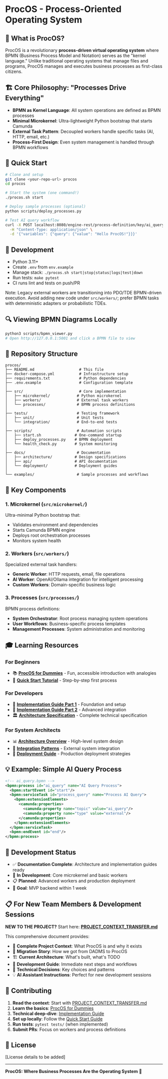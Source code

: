 # ProcOS - Process-Oriented Operating System

## 🎯 **What is ProcOS?**

ProcOS is a revolutionary **process-driven virtual operating system** where BPMN (Business Process Model and Notation) serves as the "kernel language." Unlike traditional operating systems that manage files and programs, ProcOS manages and executes business processes as first-class citizens.

## 🏗️ **Core Philosophy: "Processes Drive Everything"**

- **BPMN as Kernel Language**: All system operations are defined as BPMN processes
- **Minimal Microkernel**: Ultra-lightweight Python bootstrap that starts Camunda
- **External Task Pattern**: Decoupled workers handle specific tasks (AI, HTTP, email, etc.)
- **Process-First Design**: Even system management is handled through BPMN workflows

## 🚀 **Quick Start**

```bash
# Clone and setup
git clone <your-repo-url> procos
cd procos

# Start the system (one command!)
./procos.sh start

# Deploy sample processes (optional)
python scripts/deploy_processes.py

# Test AI query workflow
curl -X POST localhost:8080/engine-rest/process-definition/key/ai_query/start \
  -H "Content-Type: application/json" \
  -d '{"variables": {"query": {"value": "Hello ProcOS!"}}}'
```

## 🧪 Development

- Python 3.11+
- Create `.env` from `env.example`
- Manage stack: `./procos.sh start|stop|status|logs|test|down`
- Run tests: `make pytest`
- CI runs lint and tests on push/PR

Note: Legacy external workers are transitioning into PDO/TDE BPMN-driven
execution. Avoid adding new code under `src/workers/`; prefer BPMN tasks with
deterministic adapters or probabilistic TDEs.

## 🔍 Viewing BPMN Diagrams Locally

```bash
python3 scripts/bpmn_viewer.py
# Open http://127.0.0.1:5001 and click a BPMN file to view
```

## 📁 **Repository Structure**

```
procos/
├── README.md                    # This file
├── docker-compose.yml           # Infrastructure setup  
├── requirements.txt             # Python dependencies
├── .env.example                 # Configuration template
│
├── src/                         # Core implementation
│   ├── microkernel/            # Python microkernel
│   ├── workers/                # External task workers
│   └── processes/              # BPMN process definitions
│
├── tests/                      # Testing framework
│   ├── unit/                   # Unit tests
│   └── integration/            # End-to-end tests
│
├── scripts/                    # Automation scripts
│   ├── start.sh               # One-command startup
│   ├── deploy_processes.py    # BPMN deployment
│   └── health_check.py        # System monitoring
│
├── docs/                       # Documentation
│   ├── architecture/          # Design specifications
│   ├── api/                   # API documentation
│   └── deployment/            # Deployment guides
│
└── examples/                   # Sample processes and workflows
```

## 🧠 **Key Components**

### **1. Microkernel (`src/microkernel/`)**
Ultra-minimal Python bootstrap that:
- Validates environment and dependencies
- Starts Camunda BPMN engine
- Deploys root orchestration processes
- Monitors system health

### **2. Workers (`src/workers/`)**
Specialized external task handlers:
- **Generic Worker**: HTTP requests, email, file operations
- **AI Worker**: OpenAI/Ollama integration for intelligent processing
- **Custom Workers**: Domain-specific business logic

### **3. Processes (`src/processes/`)**
BPMN process definitions:
- **System Orchestrator**: Root process managing system operations
- **User Workflows**: Business-specific process templates
- **Management Processes**: System administration and monitoring

## 🎓 **Learning Resources**

### **For Beginners**
- 📚 **[ProcOS for Dummies](./docs/architecture/ProcOS_For_Dummies.md)** - Fun, accessible introduction with analogies
- 🎯 **[Quick Start Tutorial](./examples/README.md)** - Step-by-step first process

### **For Developers**
- 🔧 **[Implementation Guide Part 1](./docs/architecture/ProcOS_Implementation_Guide_Part1.md)** - Foundation and setup
- 🔧 **[Implementation Guide Part 2](./docs/architecture/ProcOS_Implementation_Guide_Part2.md)** - Advanced integration
- 🏛️ **[Architecture Specification](./docs/architecture/ProcOS_Architecture_Specification.md)** - Complete technical specification

### **For System Architects**
- 📊 **[Architecture Overview](./docs/architecture/README.md)** - High-level system design
- 🔗 **[Integration Patterns](./docs/api/README.md)** - External system integration
- 🚀 **[Deployment Guide](./docs/deployment/README.md)** - Production deployment strategies

## 💡 **Example: Simple AI Query Process**

```xml
<!-- ai_query.bpmn -->
<bpmn:process id="ai_query" name="AI Query Process">
  <bpmn:startEvent id="start"/>
  <bpmn:serviceTask id="process_query" name="Process AI Query">
    <bpmn:extensionElements>
      <camunda:properties>
        <camunda:property name="topic" value="ai_query"/>
        <camunda:property name="type" value="external"/>
      </camunda:properties>
    </bpmn:extensionElements>
  </bpmn:serviceTask>
  <bpmn:endEvent id="end"/>
</bpmn:process>
```

## 🔄 **Development Status**

- ✅ **Documentation Complete**: Architecture and implementation guides ready
- 🔨 **In Development**: Core microkernel and basic workers
- 📋 **Planned**: Advanced workers and production deployment
- 🎯 **Goal**: MVP backend within 1 week

## 📋 **For New Team Members & Development Sessions**

**NEW TO THE PROJECT?** Start here: **[PROJECT_CONTEXT_TRANSFER.md](./PROJECT_CONTEXT_TRANSFER.md)**

This comprehensive document provides:
- 🎯 **Complete Project Context**: What ProcOS is and why it exists
- 🔄 **Migration Story**: How we got from DADMS to ProcOS
- 🏗️ **Current Architecture**: What's built, what's TODO
- 🚀 **Development Guide**: Immediate next steps and workflows
- 🧠 **Technical Decisions**: Key choices and patterns
- 💡 **AI Assistant Instructions**: Perfect for new development sessions

## 🤝 **Contributing**

1. **Read the context**: Start with [PROJECT_CONTEXT_TRANSFER.md](./PROJECT_CONTEXT_TRANSFER.md)
2. **Learn the basics**: [ProcOS for Dummies](./docs/architecture/ProcOS_For_Dummies.md)
3. **Technical deep-dive**: [Implementation Guide](./docs/architecture/ProcOS_Implementation_Guide_Part1.md)
4. **Set up locally**: Follow the [Quick Start Guide](./QUICK_START.md)
5. **Run tests**: `pytest tests/` (when implemented)
6. **Submit PRs**: Focus on workers and process definitions

## 📄 **License**

[License details to be added]

---

**ProcOS: Where Business Processes Are the Operating System** 🚀